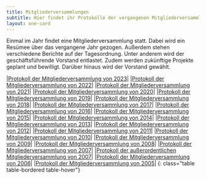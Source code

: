 ```yaml
---
title: Mitgliederversammlungen
subtitle: Hier findet ihr Protokolle der vergangenen Mitgliederversammlungen.
layout: one-card
---
```

Einmal im Jahr findet eine Mitgliederversammlung statt. Dabei wird ein Resümee über das vergangene Jahr gezogen. Außerdem stehen verschiedene Berichte auf der Tagesordnung. Unter anderem wird der geschäftsführende Vorstand entlastet.
Zudem werden zukünftige Projekte geplant und bewilligt. Darüber hinaus wird der Vorstand gewählt.

|[Protokoll der Mitgliederversammlung von 2023](/dokumente/jhv_2023.pdf)|
|[Protokoll der Mitgliederversammlung von 2022](/dokumente/jhv_2022.pdf)|
|[Protokoll der Mitgliederversammlung von 2021](/dokumente/jhv_2021.pdf)|
|[Protokoll der Mitgliederversammlung von 2020](/dokumente/jhv_2020.pdf)|
|[Protokoll der Mitgliederversammlung von 2019](/dokumente/jhv_2019.pdf)|
|[Protokoll der Mitgliederversammlung von 2018](/dokumente/jhv_2018.pdf)|
|[Protokoll der Mitgliederversammlung von 2017](/dokumente/jhv_2017.pdf)|
|[Protokoll der Mitgliederversammlung von 2016](/dokumente/jhv_2016.pdf)|
|[Protokoll der Mitgliederversammlung von 2015](/dokumente/jhv_2015.pdf)|
|[Protokoll der Mitgliederversammlung von 2014](/dokumente/jhv_2014.pdf)|
|[Protokoll der Mitgliederversammlung von 2013](/dokumente/jhv_2013.pdf)|
|[Protokoll der Mitgliederversammlung von 2012](/dokumente/jhv_2012.pdf)|
|[Protokoll der Mitgliederversammlung von 2011](/dokumente/jhv_2011.pdf)|
|[Protokoll der Mitgliederversammlung von 2010](/dokumente/jhv_2010.pdf)|
|[Protokoll der Mitgliederversammlung von 2009](/dokumente/jhv_2009.pdf)|
|[Protokoll der Mitgliederversammlung von 2008](/dokumente/jhv_2008.pdf)|
|[Protokoll der Mitgliederversammlung von 2007](/dokumente/jhv_2007.pdf)|
|[Protokoll der außerordentlichen Mitgliederversammlung von 2007](/dokumente/jhv_2007_ao.pdf)|
|[Protokoll der Mitgliederversammlung von 2006](/dokumente/jhv_2006.pdf)|
|[Protokoll der Mitgliederversammlung von 2005](/dokumente/jhv_2005.pdf)|
{: class="table table-bordered table-hover"}
